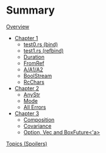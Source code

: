 # Summary

[Overview](./overview.md)

- [Chapter 1](./chapter_1.md)
  - [test0.rs (bind)](./exercises/bind.md)
  - [test1.rs (refbind)](./exercises/refbind.md)
  - [Duration](./exercises/duration.md)
  - [FromRef](./exercises/fromref.md)
  - [A/A1/A2](./exercises/multiple_blanket.md)
  - [BoolStream](./exercises/bool_stream.md)
  - [RcChars](./exercises/rcchars.md)
- [Chapter 2](./chapter_2.md)
  - [AnyStr](./exercises/anystr.md)
  - [Mode](./exercises/mode.md)
  - [All Errors](./exercises/all_errors.md)
- [Chapter 3](./chapter_3.md)
  - [Composition](./exercises/composition.md)
  - [Covariance]()
  - [Option, Vec and BoxFuture<'a>]()

[Topics (Spoilers)](./topics.md)
